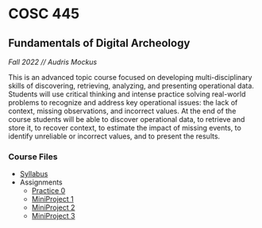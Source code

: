 # COSC 445
## Fundamentals of Digital Archeology
<i> Fall 2022 // Audris Mockus </i>

This is an advanced topic course focused on developing multi-disciplinary skills of discovering, retrieving, analyzing, and presenting operational data. Students will use critical thinking and intense practice solving real-world problems to recognize and address key operational issues: the lack of context, missing observations, and incorrect values. At the end of the course students will be able to discover operational data, to retrieve and store it, to recover context, to estimate the impact of missing events, to identify unreliable or incorrect values, and to present the results.

### Course Files
* [Syllabus](/COSC445%20Syllabus.pdf)
* Assignments
    * [Practice 0](/Practice0)
    * [MiniProject 1](/MiniProject1)
    * [MiniProject 2](/MiniProject2)
    * [MiniProject 3](/MiniProject3)
    

